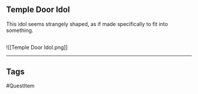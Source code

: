 ## Temple Door Idol
This idol seems strangely shaped, as if made specifically to fit into something.
## 
![[Temple Door Idol.png]]

---
## Tags
#QuestItem